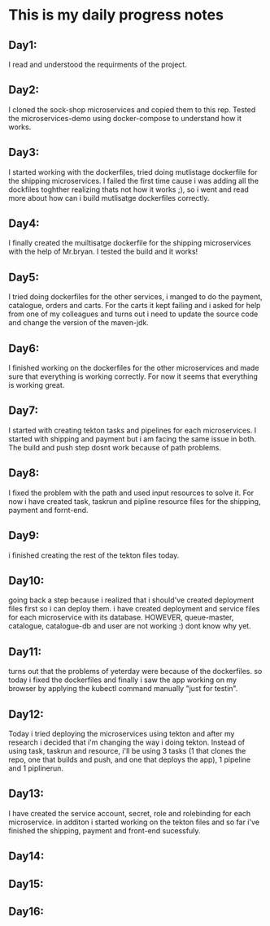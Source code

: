 # This is my daily progress notes
## Day1:
I read and understood the requirments of the project. 
## Day2: 
I cloned the sock-shop microservices and copied them to this rep. Tested the microservices-demo using docker-compose to understand how it works.
## Day3:
I started working with the dockerfiles, tried doing mutlistage dockerfile for the shipping microservices. I failed the first time cause i was adding all the dockfiles toghther realizing thats not how it works ;), so i went and read more about how can i build mutlisatge dockerfiles correctly.  
## Day4:
I finally created the muiltisatge dockerfile for the shipping microservices with the help of Mr.bryan. I tested the build and it works! 
## Day5: 
I tried doing dockerfiles for the other services, i manged to do the payment, catalogue, orders and carts. For the carts it kept failing and i asked for help from one of my colleagues and turns out i need to update the source code and change the version of the maven-jdk.
## Day6:
I finished working on the dockerfiles for the other microservices and made sure that everything is working correctly. For now it seems that everything is working great.
## Day7:
I started with creating tekton tasks and pipelines for each microservices. I started with shipping and payment but i am facing the same issue in both. The build and push step dosnt work because of path problems.
## Day8:
I fixed the problem with the path and used input resources to solve it. For now i have created task, taskrun and pipline resource files for the shipping, payment and fornt-end. 
## Day9:
i finished creating the rest of the tekton files today. 
## Day10: 
going back a step because i realized that i should've created deployment files first so i can deploy them. i have created deployment and service files for each microservice with its database. HOWEVER, queue-master, catalogue, catalogue-db and user are not working :) dont know why yet.
## Day11:
turns out that the problems of yeterday were because of the dockerfiles. so today i fixed the dockerfiles and finally i saw the app working on my browser by applying the kubectl command manually "just for testin".
## Day12:
Today i tried deploying the microservices using tekton and after my research i decided that i'm changing the way i doing tekton. Instead of using task, taskrun and resource, i'll be using 3 tasks (1 that clones the repo, one that builds and push, and one that deploys the app), 1 pipeline and 1 piplinerun.
## Day13:
I have created the service account, secret, role and rolebinding for each microservice. in additon i started working on the tekton files and so far i've finished the shipping, payment and front-end sucessfuly.
## Day14:

## Day15:

## Day16:
